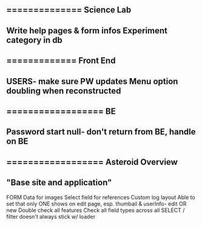 ==============
Science Lab
--------------
Write help pages & form infos
Experiment category in db
--------------

=============
Front End
--------------
USERS- make sure PW updates
Menu option doubling when reconstructed
---------------

==================
BE
------------------
Password start null- don't return from BE, handle on BE
------------------

==================
Asteroid Overview
-------------
"Base site and application"
-------------


FORM Data for images
Select field for references
Custom log layout
Able to set that only ONE shows on edit page, esp. thumbail & userInfo- edit OR new
Double check all features
Check all field types across all
SELECT / filter doesn't always stick w/ loader